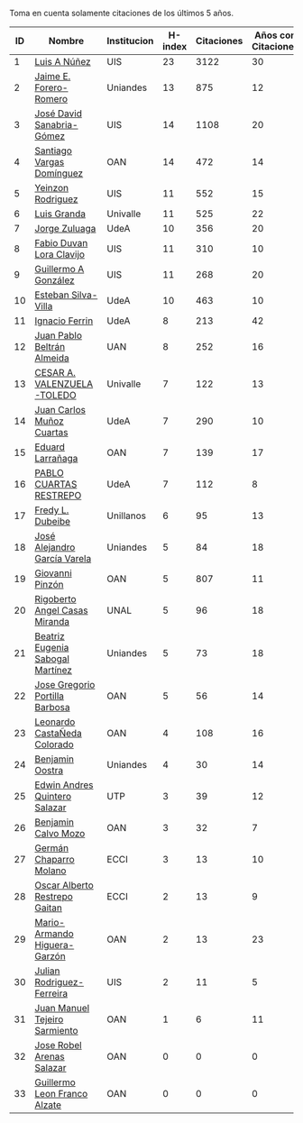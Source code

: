 Toma en cuenta solamente citaciones de los últimos 5 años.

ID | Nombre | Institucion | H-index | Citaciones | Años con Citaciones | 
--- | ------ | ---------- | -------- | ---------- | ----------|
1 | [Luis A Núñez](https://scholar.google.com/citations?user=2Q5_QxkAAAAJ&hl=en) | UIS | 23 | 3122 | 30 |
2 | [Jaime E. Forero-Romero](https://scholar.google.com/citations?user=TLTK6WgAAAAJ) | Uniandes | 13 | 875 | 12 |
3 | [José David Sanabria-Gómez](https://scholar.google.com/citations?user=Tclray4AAAAJ&hl=en) | UIS | 14 | 1108 | 20 |
4 | [Santiago Vargas Domínguez](https://scholar.google.com/citations?hl=en&user=9DDaTaAAAAAJ) | OAN | 14 | 472 | 14 |
5 | [Yeinzon Rodriguez](https://scholar.google.com/citations?user=5gEif2UAAAAJ&hl=en) | UIS | 11 | 552 | 15 |
6 | [Luis Granda](https://scholar.google.com/citations?user=FGfHWuwAAAAJ&hl=en) | Univalle | 11 | 525 | 22 | 
7 | [Jorge Zuluaga](https://scholar.google.com/citations?user=qpGVqNwAAAAJ&hl=en&oi=ao) | UdeA | 10 | 356 | 20 |
8 | [Fabio Duvan Lora Clavijo](https://scholar.google.com/citations?hl=en&user=bV-me9AAAAAJ&view_op=list_works)| UIS | 11 | 310 | 10 |
9 | [Guillermo A González](https://scholar.google.com/citations?user=pvM7yGcAAAAJ&hl=en) | UIS | 11 | 268 | 20 |
10 | [Esteban Silva-Villa](https://scholar.google.com/citations?user=S8-YLHaAJLMC&hl=en) | UdeA | 10 | 463 | 10 | 
11 | [Ignacio Ferrin](https://scholar.google.com/citations?user=bGBCFskAAAAJ&hl=en) | UdeA | 8 | 213 | 42 |
12 | [Juan Pablo Beltrán Almeida](https://scholar.google.com/citations?user=fkaJbT8AAAAJ&hl) | UAN | 8 | 252 | 16 |
13 | [CESAR A. VALENZUELA-TOLEDO](https://scholar.google.com/citations?user=J89OrSkAAAAJ&hl=en)| Univalle | 7 | 122 | 13 |
14 | [Juan Carlos Muñoz Cuartas](https://scholar.google.com/citations?user=tQkmHH8AAAAJ&hl=en) | UdeA | 7 | 290 | 10 |
15 | [Eduard Larrañaga](https://scholar.google.com/citations?hl=en&user=HyknmA8AAAAJ) | OAN | 7 | 139 | 17 | 
16 | [PABLO CUARTAS RESTREPO](https://scholar.google.com/citations?user=c4zrU20AAAAJ&hl=en) | UdeA | 7 | 112 | 8 |
17 | [Fredy L. Dubeibe](https://scholar.google.com/citations?user=BgO_bU8AAAAJ&hl=en) | Unillanos | 6 | 95 | 13 |
18 | [José Alejandro García Varela](https://scholar.google.com/citations?user=iA0H5dgAAAAJ&hl=en) | Uniandes | 5 | 84 | 18 |
19 | [Giovanni Pinzón](https://scholar.google.com/citations?user=F25UKOkAAAAJ&hl=en)| OAN | 5 | 807 | 11 |
20 | [Rigoberto Angel Casas Miranda](https://scholar.google.com/citations?user=i9vdtq0AAAAJ&hl=en) | UNAL | 5 | 96 | 18 |
21 | [Beatriz Eugenia Sabogal Martínez](https://scholar.google.com/citations?user=T-0RjQYAAAAJ&hl=en) | Uniandes | 5 | 73 | 18 |
22 | [Jose Gregorio Portilla Barbosa](https://scholar.google.com/citations?hl=en&user=tDx7hEMAAAAJ) | OAN | 5 | 56 | 14 |
23 | [Leonardo CastaÑeda Colorado](https://scholar.google.com/citations?hl=en&user=yJNS9DIAAAAJ) | OAN | 4 | 108 | 16 | 
24 | [Benjamin Oostra](https://scholar.google.com/citations?user=A-57orIAAAAJ&hl=en&oi=ao) | Uniandes | 4 | 30 | 14 |
25 | [Edwin Andres Quintero Salazar](https://scholar.google.com/citations?user=Si_rL4gAAAAJ&hl=en&oi=ao)| UTP | 3 | 39 | 12 |
26 | [Benjamin Calvo Mozo](https://scholar.google.com/citations?hl=en&user=xBhWLdQAAAAJ) | OAN | 3 | 32 | 7 |
27 | [Germán Chaparro Molano](https://scholar.google.com/citations?user=FHzXPgoAAAAJ&hl=en) | ECCI | 3 | 13 | 10 | 
28 | [Oscar Alberto Restrepo Gaitan](https://scholar.google.com/citations?user=ecKvoBgAAAAJ&hl=en) | ECCI | 2 | 13 | 9 | 
29 | [Mario-Armando Higuera-Garzón](https://scholar.google.com/citations?user=goHAHhMAAAAJ&hl=en) | OAN | 2 | 13 | 23 |
30 | [Julian Rodriguez-Ferreira](https://scholar.google.com/citations?user=gy2sAsIAAAAJ&hl=en&oi=ao) | UIS | 2 | 11 | 5 |
31 | [Juan Manuel Tejeiro Sarmiento](https://scholar.google.com/citations?hl=en&user=hGwadTAAAAAJ) | OAN | 1 | 6 | 11 |
32 | [Jose Robel Arenas Salazar](https://scholar.google.com/citations?hl=en&user=IEVLREYAAAAJ) | OAN | 0 | 0 | 0 |
33 | [Guillermo Leon Franco Alzate](https://scholar.google.com/citations?hl=en&user=5VSFp1sAAAAJ) | OAN | 0 | 0 | 0 |

